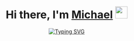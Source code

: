 <h1 align="center">Hi there, I'm <a href="#" target="_blank">Michael</a> 
<img src="https://github.com/blackcater/blackcater/raw/main/images/Hi.gif" height="32"/></h1>
<a style="text-align: center; display: flex; align-items: center; justify-content: center;" href="https://git.io/typing-svg"><img src="https://readme-typing-svg.demolab.com?font=Fira+Code&pause=1000&width=435&lines=Frontend-developer+from+Russia" alt="Typing SVG" /></a>

<!--
**MichaelRand0/MichaelRand0** is a ✨ _special_ ✨ repository because its `README.md` (this file) appears on your GitHub profile.

Here are some ideas to get you started:

- 🔭 I’m currently working on ...
- 🌱 I’m currently learning ...
- 👯 I’m looking to collaborate on ...
- 🤔 I’m looking for help with ...
- 💬 Ask me about ...
- 📫 How to reach me: ...
- 😄 Pronouns: ...
- ⚡ Fun fact: ...
-->
